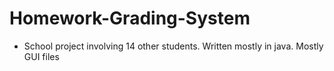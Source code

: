 # Homework-Grading-System
* School project involving 14 other students. Written mostly in java. Mostly GUI files
